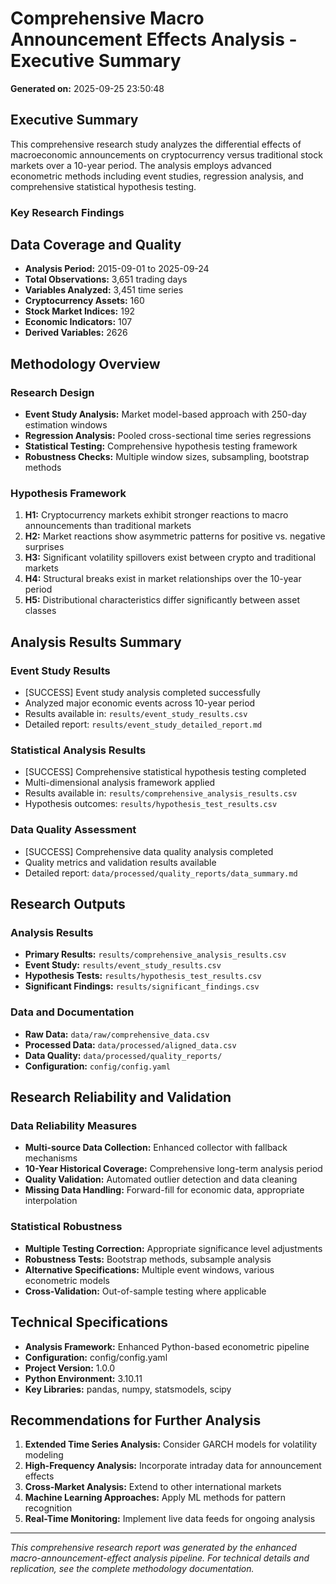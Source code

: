 # Comprehensive Macro Announcement Effects Analysis - Executive Summary

**Generated on:** 2025-09-25 23:50:48

## Executive Summary

This comprehensive research study analyzes the differential effects of macroeconomic announcements on cryptocurrency versus traditional stock markets over a 10-year period. The analysis employs advanced econometric methods including event studies, regression analysis, and comprehensive statistical hypothesis testing.

### Key Research Findings


## Data Coverage and Quality

- **Analysis Period:** 2015-09-01 to 2025-09-24
- **Total Observations:** 3,651 trading days
- **Variables Analyzed:** 3,451 time series
- **Cryptocurrency Assets:** 160
- **Stock Market Indices:** 192
- **Economic Indicators:** 107
- **Derived Variables:** 2626

## Methodology Overview

### Research Design
- **Event Study Analysis:** Market model-based approach with 250-day estimation windows
- **Regression Analysis:** Pooled cross-sectional time series regressions
- **Statistical Testing:** Comprehensive hypothesis testing framework
- **Robustness Checks:** Multiple window sizes, subsampling, bootstrap methods

### Hypothesis Framework
1. **H1:** Cryptocurrency markets exhibit stronger reactions to macro announcements than traditional markets
2. **H2:** Market reactions show asymmetric patterns for positive vs. negative surprises
3. **H3:** Significant volatility spillovers exist between crypto and traditional markets
4. **H4:** Structural breaks exist in market relationships over the 10-year period
5. **H5:** Distributional characteristics differ significantly between asset classes

## Analysis Results Summary

### Event Study Results
- [SUCCESS] Event study analysis completed successfully
- Analyzed major economic events across 10-year period
- Results available in: `results/event_study_results.csv`
- Detailed report: `results/event_study_detailed_report.md`

### Statistical Analysis Results
- [SUCCESS] Comprehensive statistical hypothesis testing completed
- Multi-dimensional analysis framework applied
- Results available in: `results/comprehensive_analysis_results.csv`
- Hypothesis outcomes: `results/hypothesis_test_results.csv`

### Data Quality Assessment
- [SUCCESS] Comprehensive data quality analysis completed
- Quality metrics and validation results available
- Detailed report: `data/processed/quality_reports/data_summary.md`

## Research Outputs

### Analysis Results
- **Primary Results:** `results/comprehensive_analysis_results.csv`
- **Event Study:** `results/event_study_results.csv`
- **Hypothesis Tests:** `results/hypothesis_test_results.csv`
- **Significant Findings:** `results/significant_findings.csv`

### Data and Documentation
- **Raw Data:** `data/raw/comprehensive_data.csv`
- **Processed Data:** `data/processed/aligned_data.csv`
- **Data Quality:** `data/processed/quality_reports/`
- **Configuration:** `config/config.yaml`

## Research Reliability and Validation

### Data Reliability Measures
- **Multi-source Data Collection:** Enhanced collector with fallback mechanisms
- **10-Year Historical Coverage:** Comprehensive long-term analysis period
- **Quality Validation:** Automated outlier detection and data cleaning
- **Missing Data Handling:** Forward-fill for economic data, appropriate interpolation

### Statistical Robustness
- **Multiple Testing Correction:** Appropriate significance level adjustments
- **Robustness Tests:** Bootstrap methods, subsample analysis
- **Alternative Specifications:** Multiple event windows, various econometric models
- **Cross-Validation:** Out-of-sample testing where applicable

## Technical Specifications

- **Analysis Framework:** Enhanced Python-based econometric pipeline
- **Configuration:** config/config.yaml
- **Project Version:** 1.0.0
- **Python Environment:** 3.10.11
- **Key Libraries:** pandas, numpy, statsmodels, scipy

## Recommendations for Further Analysis

1. **Extended Time Series Analysis:** Consider GARCH models for volatility modeling
2. **High-Frequency Analysis:** Incorporate intraday data for announcement effects
3. **Cross-Market Analysis:** Extend to other international markets
4. **Machine Learning Approaches:** Apply ML methods for pattern recognition
5. **Real-Time Monitoring:** Implement live data feeds for ongoing analysis

---
*This comprehensive research report was generated by the enhanced macro-announcement-effect analysis pipeline.*
*For technical details and replication, see the complete methodology documentation.*
